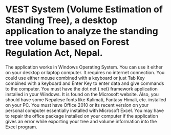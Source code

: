 # VEST System (Volume Estimation of Standing Tree), a desktop application to analyze the standing tree volume based on Forest Regulation Act, Nepal.
The application works in Windows Operating System. You can use it either on your desktop or laptop computer. It requires no internet connection. You could use either mouse combined with a keyboard or just Tab Key combined with a keyboard and Enter Key to enter data and give commands to the computer. You must have the dot net (.net) framework application installed in your Windows. It is found on the Microsoft website. Also, you should have some Nepalese fonts like Kalimati, Fantasy Himali, etc. installed on your PC. You must have Office 2010 or its recent version on your personal computer essentially installed with Microsoft Excel. You may have to repair the office package installed on your computer if the application gives an error while exporting your tree and volume information into the Excel program. 
